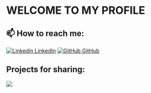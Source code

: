 # WELCOME TO MY PROFILE


## 📫 How to reach me:
[![Linkedin](https://i.stack.imgur.com/gVE0j.png) LinkedIn](https://www.linkedin.com/in/pth11/)
[![GitHub](https://i.stack.imgur.com/tskMh.png) GitHub](https://github.com/thuhuongphan11/)

## Projects for sharing:

<a href="https://github.com/thuhuongphan11/Python_RFM_analysis">
  <!-- Change the `github-readme-stats.anuraghazra1.vercel.app` to `github-readme-stats.vercel.app`  -->
  <img align="center" src="https://github-readme-stats.vercel.app/api/pin/?username=thuhuongphan11&repo=Python_RFM_analysis&theme=blue_navy" />
</a>  
